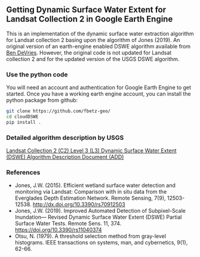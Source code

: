 ## Getting Dynamic Surface Water Extent for Landsat Collection 2 in Google Earth Engine
This is an implementation of the dynamic surface water extraction algorithm for Landsat
collection 2 basing upon the algorithm of Jones (2019). An original version of an earth-engine
enabled DSWE algorithm available from [Ben DeVries](https://github.com/bendv/eedswe/).
However, the original code is not updated for Landsat collection 2 and for the
updated version of the USGS DSWE algorithm. 

### Use the python code
You will need an account and authentication for Google Earth Engine 
to get started. Once you have a working earth engine account, you can install
the python package from github:

```bash
git clone https://github.com/fbetz-geo/
cd cloudDSWE
pip install .
```
### Detailed algorithm description by USGS

[Landsat Collection 2 (C2) Level 3 (L3) Dynamic Surface Water Extent (DSWE) Algorithm Description Document (ADD) ](https://d9-wret.s3.us-west-2.amazonaws.com/assets/palladium/production/s3fs-public/media/files/LSDS-2084_LandsatC2_L3_DSWE_ADD-v1.pdf)

### References

- Jones, J.W. (2015). Efficient wetland surface water detection and monitoring via
Landsat: Comparison with in situ data from the Everglades Depth Estimation Network.
Remote Sensing, 7(9), 12503-12538. http://dx.doi.org/10.3390/rs70912503
- Jones, J.W. (2019). Improved Automated Detection of Subpixel-Scale Inundation—
Revised Dynamic Surface Water Extent (DSWE) Partial Surface Water Tests. Remote
Sens. 11, 374. https://doi.org/10.3390/rs11040374
- Otsu, N. (1979). A threshold selection method from gray-level histograms. IEEE
transactions on systems, man, and cybernetics, 9(1), 62-66.